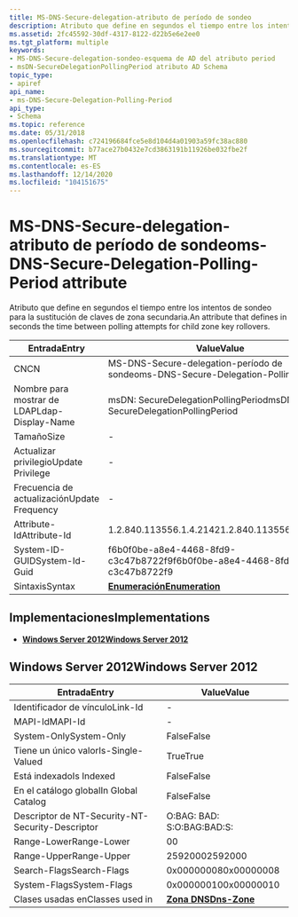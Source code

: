 ```yaml
---
title: MS-DNS-Secure-delegation-atributo de período de sondeo
description: Atributo que define en segundos el tiempo entre los intentos de sondeo para la sustitución de claves de zona secundaria.
ms.assetid: 2fc45592-30df-4317-8122-d22b5e6e2ee0
ms.tgt_platform: multiple
keywords:
- MS-DNS-Secure-delegation-sondeo-esquema de AD del atributo period
- msDN-SecureDelegationPollingPeriod atributo AD Schema
topic_type:
- apiref
api_name:
- ms-DNS-Secure-Delegation-Polling-Period
api_type:
- Schema
ms.topic: reference
ms.date: 05/31/2018
ms.openlocfilehash: c724196684fce5e8d104d4a01903a59fc38ac880
ms.sourcegitcommit: b77ace27b0432e7cd3863191b11926be032fbe2f
ms.translationtype: MT
ms.contentlocale: es-ES
ms.lasthandoff: 12/14/2020
ms.locfileid: "104151675"
---
```

# <a name="ms-dns-secure-delegation-polling-period-attribute"></a><span data-ttu-id="e9fe1-105">MS-DNS-Secure-delegation-atributo de período de sondeo</span><span class="sxs-lookup"><span data-stu-id="e9fe1-105">ms-DNS-Secure-Delegation-Polling-Period attribute</span></span>

<span data-ttu-id="e9fe1-106">Atributo que define en segundos el tiempo entre los intentos de sondeo para la sustitución de claves de zona secundaria.</span><span class="sxs-lookup"><span data-stu-id="e9fe1-106">An attribute that defines in seconds the time between polling attempts for child zone key rollovers.</span></span>



| <span data-ttu-id="e9fe1-107">Entrada</span><span class="sxs-lookup"><span data-stu-id="e9fe1-107">Entry</span></span> | <span data-ttu-id="e9fe1-108">Value</span><span class="sxs-lookup"><span data-stu-id="e9fe1-108">Value</span></span> |
|-------------------|-----------------------------------------|
| <span data-ttu-id="e9fe1-109">CN</span><span class="sxs-lookup"><span data-stu-id="e9fe1-109">CN</span></span>                | <span data-ttu-id="e9fe1-110">MS-DNS-Secure-delegation-período de sondeo</span><span class="sxs-lookup"><span data-stu-id="e9fe1-110">ms-DNS-Secure-Delegation-Polling-Period</span></span> |
| <span data-ttu-id="e9fe1-111">Nombre para mostrar de LDAP</span><span class="sxs-lookup"><span data-stu-id="e9fe1-111">Ldap-Display-Name</span></span> | <span data-ttu-id="e9fe1-112">msDN: SecureDelegationPollingPeriod</span><span class="sxs-lookup"><span data-stu-id="e9fe1-112">msDNS-SecureDelegationPollingPeriod</span></span>     |
| <span data-ttu-id="e9fe1-113">Tamaño</span><span class="sxs-lookup"><span data-stu-id="e9fe1-113">Size</span></span>              | \-                                      |
| <span data-ttu-id="e9fe1-114">Actualizar privilegio</span><span class="sxs-lookup"><span data-stu-id="e9fe1-114">Update Privilege</span></span>  | \-                                      |
| <span data-ttu-id="e9fe1-115">Frecuencia de actualización</span><span class="sxs-lookup"><span data-stu-id="e9fe1-115">Update Frequency</span></span>  | \-                                      |
| <span data-ttu-id="e9fe1-116">Attribute-Id</span><span class="sxs-lookup"><span data-stu-id="e9fe1-116">Attribute-Id</span></span>      | <span data-ttu-id="e9fe1-117">1.2.840.113556.1.4.2142</span><span class="sxs-lookup"><span data-stu-id="e9fe1-117">1.2.840.113556.1.4.2142</span></span>                 |
| <span data-ttu-id="e9fe1-118">System-ID-GUID</span><span class="sxs-lookup"><span data-stu-id="e9fe1-118">System-Id-Guid</span></span>    | <span data-ttu-id="e9fe1-119">f6b0f0be-a8e4-4468-8fd9-c3c47b8722f9</span><span class="sxs-lookup"><span data-stu-id="e9fe1-119">f6b0f0be-a8e4-4468-8fd9-c3c47b8722f9</span></span>    |
| <span data-ttu-id="e9fe1-120">Sintaxis</span><span class="sxs-lookup"><span data-stu-id="e9fe1-120">Syntax</span></span>            | [<span data-ttu-id="e9fe1-121">**Enumeración**</span><span class="sxs-lookup"><span data-stu-id="e9fe1-121">**Enumeration**</span></span>](s-enumeration.md)    |



## <a name="implementations"></a><span data-ttu-id="e9fe1-122">Implementaciones</span><span class="sxs-lookup"><span data-stu-id="e9fe1-122">Implementations</span></span>

-   [<span data-ttu-id="e9fe1-123">**Windows Server 2012**</span><span class="sxs-lookup"><span data-stu-id="e9fe1-123">**Windows Server 2012**</span></span>](#windows-server-2012)

## <a name="windows-server-2012"></a><span data-ttu-id="e9fe1-124">Windows Server 2012</span><span class="sxs-lookup"><span data-stu-id="e9fe1-124">Windows Server 2012</span></span>



| <span data-ttu-id="e9fe1-125">Entrada</span><span class="sxs-lookup"><span data-stu-id="e9fe1-125">Entry</span></span> | <span data-ttu-id="e9fe1-126">Value</span><span class="sxs-lookup"><span data-stu-id="e9fe1-126">Value</span></span> |
|------------------------|------------------------------------------|
| <span data-ttu-id="e9fe1-127">Identificador de vínculo</span><span class="sxs-lookup"><span data-stu-id="e9fe1-127">Link-Id</span></span>                | \-                                       |
| <span data-ttu-id="e9fe1-128">MAPI-Id</span><span class="sxs-lookup"><span data-stu-id="e9fe1-128">MAPI-Id</span></span>                | \-                                       |
| <span data-ttu-id="e9fe1-129">System-Only</span><span class="sxs-lookup"><span data-stu-id="e9fe1-129">System-Only</span></span>            | <span data-ttu-id="e9fe1-130">False</span><span class="sxs-lookup"><span data-stu-id="e9fe1-130">False</span></span>                                    |
| <span data-ttu-id="e9fe1-131">Tiene un único valor</span><span class="sxs-lookup"><span data-stu-id="e9fe1-131">Is-Single-Valued</span></span>       | <span data-ttu-id="e9fe1-132">True</span><span class="sxs-lookup"><span data-stu-id="e9fe1-132">True</span></span>                                     |
| <span data-ttu-id="e9fe1-133">Está indexado</span><span class="sxs-lookup"><span data-stu-id="e9fe1-133">Is Indexed</span></span>             | <span data-ttu-id="e9fe1-134">False</span><span class="sxs-lookup"><span data-stu-id="e9fe1-134">False</span></span>                                    |
| <span data-ttu-id="e9fe1-135">En el catálogo global</span><span class="sxs-lookup"><span data-stu-id="e9fe1-135">In Global Catalog</span></span>      | <span data-ttu-id="e9fe1-136">False</span><span class="sxs-lookup"><span data-stu-id="e9fe1-136">False</span></span>                                    |
| <span data-ttu-id="e9fe1-137">Descriptor de NT-Security-</span><span class="sxs-lookup"><span data-stu-id="e9fe1-137">NT-Security-Descriptor</span></span> | <span data-ttu-id="e9fe1-138">O:BAG: BAD: S:</span><span class="sxs-lookup"><span data-stu-id="e9fe1-138">O:BAG:BAD:S:</span></span>                             |
| <span data-ttu-id="e9fe1-139">Range-Lower</span><span class="sxs-lookup"><span data-stu-id="e9fe1-139">Range-Lower</span></span>            | <span data-ttu-id="e9fe1-140">0</span><span class="sxs-lookup"><span data-stu-id="e9fe1-140">0</span></span>                                        |
| <span data-ttu-id="e9fe1-141">Range-Upper</span><span class="sxs-lookup"><span data-stu-id="e9fe1-141">Range-Upper</span></span>            | <span data-ttu-id="e9fe1-142">2592000</span><span class="sxs-lookup"><span data-stu-id="e9fe1-142">2592000</span></span>                                  |
| <span data-ttu-id="e9fe1-143">Search-Flags</span><span class="sxs-lookup"><span data-stu-id="e9fe1-143">Search-Flags</span></span>           | <span data-ttu-id="e9fe1-144">0x00000008</span><span class="sxs-lookup"><span data-stu-id="e9fe1-144">0x00000008</span></span>                               |
| <span data-ttu-id="e9fe1-145">System-Flags</span><span class="sxs-lookup"><span data-stu-id="e9fe1-145">System-Flags</span></span>           | <span data-ttu-id="e9fe1-146">0x00000010</span><span class="sxs-lookup"><span data-stu-id="e9fe1-146">0x00000010</span></span>                               |
| <span data-ttu-id="e9fe1-147">Clases usadas en</span><span class="sxs-lookup"><span data-stu-id="e9fe1-147">Classes used in</span></span>        | [<span data-ttu-id="e9fe1-148">**Zona DNS**</span><span class="sxs-lookup"><span data-stu-id="e9fe1-148">**Dns-Zone**</span></span>](c-dnszone.md)<br/> |



 

 





